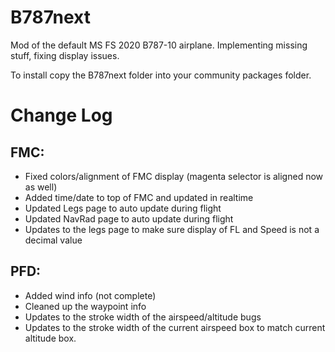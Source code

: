 # B787next

Mod of the default MS FS 2020 B787-10 airplane.  Implementing missing stuff, fixing display issues.

To install copy the B787next folder into your community packages folder.

# Change Log

## FMC:
- Fixed colors/alignment of FMC display (magenta selector is aligned now as well)
- Added time/date to top of FMC and updated in realtime
- Updated Legs page to auto update during flight
- Updated NavRad page to auto update during flight
- Updates to the legs page to make sure display of FL and Speed is not a decimal value

## PFD:
- Added wind info (not complete)
- Cleaned up the waypoint info
- Updates to the stroke width of the airspeed/altitude bugs
- Updates to the stroke width of the current airspeed box to match current altitude box.
